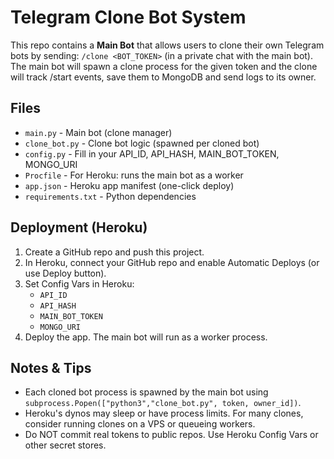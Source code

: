 # Telegram Clone Bot System

This repo contains a **Main Bot** that allows users to clone their own Telegram bots by sending:
`/clone <BOT_TOKEN>` (in a private chat with the main bot). The main bot will spawn a clone process for the given token
and the clone will track /start events, save them to MongoDB and send logs to its owner.

## Files
- `main.py` - Main bot (clone manager)
- `clone_bot.py` - Clone bot logic (spawned per cloned bot)
- `config.py` - Fill in your API_ID, API_HASH, MAIN_BOT_TOKEN, MONGO_URI
- `Procfile` - For Heroku: runs the main bot as a worker
- `app.json` - Heroku app manifest (one-click deploy)
- `requirements.txt` - Python dependencies

## Deployment (Heroku)
1. Create a GitHub repo and push this project.
2. In Heroku, connect your GitHub repo and enable Automatic Deploys (or use Deploy button).
3. Set Config Vars in Heroku:
   - `API_ID`
   - `API_HASH`
   - `MAIN_BOT_TOKEN`
   - `MONGO_URI`
4. Deploy the app. The main bot will run as a worker process.

## Notes & Tips
- Each cloned bot process is spawned by the main bot using `subprocess.Popen(["python3","clone_bot.py", token, owner_id])`.
- Heroku's dynos may sleep or have process limits. For many clones, consider running clones on a VPS or queueing workers.
- Do NOT commit real tokens to public repos. Use Heroku Config Vars or other secret stores.
